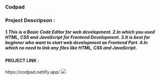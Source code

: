 
<h3>Codpad</h3>
<h3>Project Descripson : </h3>
<h5>1.This is a Basic Code Editor for web development.
2.In which you used HTML, CSS and JavaScript for Frontend Development.
3.It is best for beginner who want to start web development as Frontend Part.
4.In which no need to link any files like HTML, CSS and JavaScript.
</h5>


<h4>PROJECT LINK : </h4> https://codpad.netlify.app/
<img src="![image](https://github.com/theanujsinha01/codpad/assets/136606032/d400bc63-626b-42a6-8c23-47fe83f72e5a)
"/>
